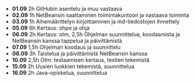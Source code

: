 - **01.09** 2h GitHubin asentelu ja muu vastaava 
- **02.09** 1h NetBeansin saattaminen toimintakuntoon ja vastaava toiminta 
- **03.09** 1h Aihemäärittelyn kirjoittaminen ja md-tiedostojen ihmettely
- **05.09** 6h Kertaus: ohpe ja ohja
- **06.09** 2h Kertaus: otm, 2,5h Ohjelman suunnittelua, koodaamista ja NetBeansin kanssa tappelua ja päivittämistä
- **07.09** 1,5h Ohjelman koodaus ja suunnittelu
- **08.09** 3h Taistelua ja päivittämistä NetBeansin kanssa
- **10.09** 2,5h Otm: testaamisen kertaus, testien tekemistä
- **15.09** 2h Uusien luokkien tekemistä, suunnittelua
- **16.09** 2h Java-opiskelua, suunnittelua
